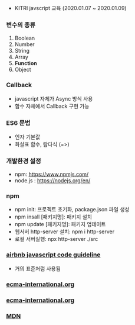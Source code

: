 <ul><li> KITRI javscript 교육 (2020.01.07 ~ 2020.01.09) </li></ul>

<h3>변수의 종류</h3>
<ol>
  <li> Boolean </li>
  <li> Number</li>
  <li> String </li>
  <li> Array </li>
  <li><b>Function</b></li>
  <li> Object</li>
</ol>

<h3>Callback</h3>
<ul>
  <li>javascript 자체가 Async 방식 사용</li>
  <li>함수 자체에서 Callback 구현 가능</li>  
</ul>

<h3>ES6 문법</h3>
<ul>
  <li>인자 기본값</li>
  <li>화살표 함수, 람다식 (=>)</li>
</ul>

<h3>개발환경 설정</h3>
<ul>
<li>npm: <a href="https://nodejs.org/en/">https://www.npmjs.com/</a></li>
<li>node.js : <a href="https://nodejs.org/en/">https://nodejs.org/en/</a></li>
</ul>

<h3>npm</h3>
<ul>
<li>npm init: 프로젝트 초기화, package.json 파일 생성</li>
<li>npm insall [패키지명]: 패키지 설치</li>
<li>npm update [패키지명]: 패키지 업데이트</li>
<li>웹서버 http-server 설치: npm i http-server</li>
<li>로컬 서버실행: npx http-server ./src</li>
</ul>

<h3><a href="https://github.com/airbnb/javascript">airbnb javascript code guideline</a></h3>
<ul>
<li>거의 표준처럼 사용됨</li>
</ul>

<h3><a href="http://ecma-international.org/">ecma-international.org</a></h3>

<h3><a href="http://ecma-international.org/">ecma-international.org</a></h3>

<h3><a href="https://developer.mozilla.org/ko/">MDN</a></h3>
